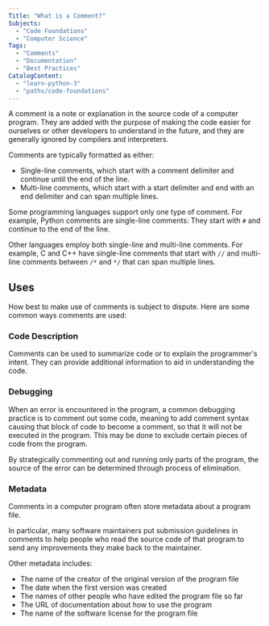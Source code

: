 ```yaml
---
Title: "What is a Comment?"  
Subjects:
  - "Code Foundations"
  - "Computer Science"
Tags: 
  - "Comments"
  - "Documentation"
  - "Best Practices"
CatalogContent: 
  - "learn-python-3"
  - "paths/code-foundations"
---
```


A comment is a note or explanation in the source code of a computer program. They are added with the purpose of making the code easier for ourselves or other developers to understand in the future, and they are generally ignored by compilers and interpreters. 

Comments are typically formatted as either:

- Single-line comments, which start with a comment delimiter and continue until the end of the line.
- Multi-line comments, which start with a start delimiter and end with an end delimiter and can span multiple lines.

Some programming languages support only one type of comment. For example, Python comments are single-line comments: They start with `#` and continue to the end of the line. 

Other languages employ both single-line and multi-line comments. For example, C and C++ have single-line comments that start with `//` and multi-line comments between `/*` and `*/` that can span multiple lines.

## Uses

How best to make use of comments is subject to dispute. Here are some common ways comments are used:

### Code Description

Comments can be used to summarize code or to explain the programmer's intent. They can provide additional information to aid in understanding the code.

### Debugging

When an error is encountered in the program, a common debugging practice is to comment out some code, meaning to add comment syntax causing that block of code to become a comment, so that it will not be executed in the program. This may be done to exclude certain pieces of code from the program. 

By strategically commenting out and running only parts of the program, the source of the error can be determined through process of elimination.

### Metadata

Comments in a computer program often store metadata about a program file.

In particular, many software maintainers put submission guidelines in comments to help people who read the source code of that program to send any improvements they make back to the maintainer.

Other metadata includes: 

- The name of the creator of the original version of the program file
- The date when the first version was created
- The names of other people who have edited the program file so far
- The URL of documentation about how to use the program
- The name of the software license for the program file

